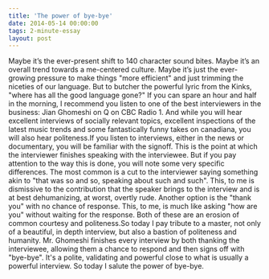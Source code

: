 ```yaml
---
title: 'The power of bye-bye'
date: 2014-05-14 00:00:00 
tags: 2-minute-essay
layout: post
---
```

Maybe it’s the ever-present shift to 140 character sound bites.  Maybe it’s an overall trend towards a me-centered culture. Maybe it’s just the ever-growing pressure to make things "more efficient" and just trimming the niceties of our language.  But to butcher the powerful lyric from the Kinks, "where has all the good language gone?"
<a name="more"></a>If you can spare an hour and half in the morning, I recommend you listen to one of the best interviewers in the business: Jian Ghomeshi on Q on CBC Radio 1\.  And while you will hear excellent interviews of socially relevant topics, excellent inspections of the latest music trends and some fantastically funny takes on canadiana, you will also hear politeness.If you listen to interviews, either in the news or documentary, you will be familiar with the signoff.  This is the point at which the interviewer finishes speaking with the interviewee.  But if you pay attention to the way this is done, you will note some very specific differences.  The most common is a cut to the interviewer saying something akin to "that was so and so, speaking about such and such".  This, to me is dismissive to the contribution that the speaker brings to the interview and is at best dehumanizing, at worst, overtly rude.  Another option is the "thank you" with no chance of response.  This, to me, is much like asking "how are you" without waiting for the response.  Both of these are an erosion of common courtesy and politeness.So today I pay tribute to a master, not only of a beautiful, in depth interview, but also a bastion of politeness and humanity.  Mr. Ghomeshi finishes every interview by both thanking the interviewee, allowing them a chance to respond and then signs off with "bye-bye".  It's a polite, validating and powerful close to what is usually a powerful interview.  So today I salute the power of bye-bye.
